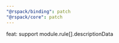 ```yaml
---
"@rspack/binding": patch
"@rspack/core": patch
---
```


feat: support module.rule[].descriptionData
